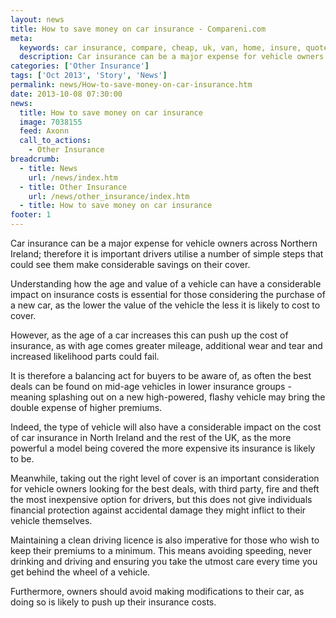```yaml
---
layout: news
title: How to save money on car insurance - Compareni.com
meta:
  keywords: car insurance, compare, cheap, uk, van, home, insure, quotes, online, comparison, bike, loans, life
  description: Car insurance can be a major expense for vehicle owners across Northern Ireland; therefore it is important drivers utilise a number of simple steps that could see them make considerable savings on their cover
categories: ['Other Insurance']
tags: ['Oct 2013', 'Story', 'News']
permalink: news/How-to-save-money-on-car-insurance.htm
date: 2013-10-08 07:30:00
news:
  title: How to save money on car insurance
  image: 7038155
  feed: Axonn
  call_to_actions:
    - Other Insurance
breadcrumb:
  - title: News
    url: /news/index.htm
  - title: Other Insurance
    url: /news/other_insurance/index.htm
  - title: How to save money on car insurance
footer: 1
---
```


Car insurance can be a major expense for vehicle owners across Northern Ireland; therefore it is important drivers utilise a number of simple steps that could see them make considerable savings on their cover.

Understanding how the age and value of a vehicle can have a considerable impact on insurance costs is essential for those considering the purchase of a new car, as the lower the value of the vehicle the less it is likely to cost to cover.

However, as the age of a car increases this can push up the cost of insurance, as with age comes greater mileage, additional wear and tear and increased likelihood parts could fail.

It is therefore a balancing act for buyers to be aware of, as often the best deals can be found on mid-age vehicles in lower insurance groups - meaning splashing out on a new high-powered, flashy vehicle may&nbsp;bring the double expense of higher premiums.

Indeed, the type of vehicle will also have a considerable impact on the cost of car insurance in North Ireland and the rest of the UK, as the more powerful a model being covered the more expensive its insurance is likely to be.

Meanwhile, taking out the right level of cover is an important consideration for vehicle owners looking for the best deals, with third party, fire and theft the most inexpensive option for drivers, but this does not give individuals financial protection against accidental damage they might inflict to their vehicle themselves.

Maintaining a clean driving licence is also imperative for those who wish to keep their premiums to a minimum. This means avoiding speeding, never drinking and driving and ensuring you take the utmost care every time you get behind the wheel of a vehicle.

Furthermore, owners should avoid making modifications to their car, as doing so is likely to push up their insurance costs.
